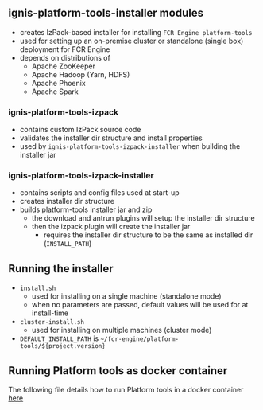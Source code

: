 ## ignis-platform-tools-installer modules
- creates IzPack-based installer for installing `FCR Engine platform-tools`
- used for setting up an on-premise cluster or standalone (single box) 
deployment for FCR Engine
- depends on distributions of 
  - Apache ZooKeeper
  - Apache Hadoop (Yarn, HDFS)
  - Apache Phoenix
  - Apache Spark
  
### ignis-platform-tools-izpack
- contains custom IzPack source code 
- validates the installer dir structure and install properties
- used by `ignis-platform-tools-izpack-installer` when building 
the installer jar

### ignis-platform-tools-izpack-installer
- contains scripts and config files used at start-up
- creates installer dir structure
- builds platform-tools installer jar and zip
  - the download and antrun plugins will setup the installer dir structure
  - then the izpack plugin will create the installer jar
    - requires the installer dir structure to be the same as installed dir (`INSTALL_PATH`)
    
## Running the installer
- `install.sh` 
  - used for installing on a single machine (standalone mode)
  - when no parameters are passed, default values will be used 
  for at install-time
- `cluster-install.sh`
  - used for installing on multiple machines (cluster mode) 
- `DEFAULT_INSTALL_PATH` is `~/fcr-engine/platform-tools/${project.version}`

## Running Platform tools as docker container
The following file details how to run Platform tools in a docker container [here](ignis-platform-tools-izpack-installer/docs/docker-platform-tools.md) 
